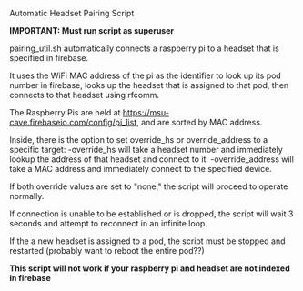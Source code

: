 Automatic Headset Pairing Script

****IMPORTANT: Must run script as superuser****

pairing_util.sh automatically connects a raspberry pi to a headset that is specified in firebase.

It uses the WiFi MAC address of the pi as the identifier to look up its pod number in firebase, 
looks up the headset that is assigned to that pod, then connects to that headset using rfcomm.

The Raspberry Pis are held at https://msu-cave.firebaseio.com/config/pi_list, and are sorted by MAC address.

Inside, there is the option to set override_hs or override_address to a specific target:
	-override_hs will take a headset number and immediately lookup the address of that headset and connect to it.
	-override_address will take a MAC address and immediately connect to the specified device.

If both override values are set to "none," the script will proceed to operate normally.

If connection is unable to be established or is dropped, the script will wait 3 seconds and attempt to reconnect in an infinite loop.

If the a new headset is assigned to a pod, the script must be stopped and restarted (probably want to reboot the entire pod??)



**This script will not work if your raspberry pi and headset are not indexed in firebase**
